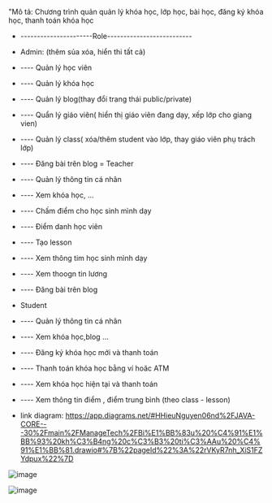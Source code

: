 "Mô tả: Chương trình quản quản lý khóa học, lớp học, bài học, đăng ký khóa học, thanh toán khóa học
- ----------------------Role--------------------------
- Admin: (thêm sủa xóa, hiển thi tất cả)
- ---- Quản lý học viên
- ---- Quản lý khóa học
- ---- Quản lý blog(thay đổi trang thái public/private)
- ---- Quẩn lý giáo viên( hiển thị giáo viên đang dạy, xếp lớp cho giang vien)
- ---- Quản lý class( xóa/thêm  student vào lớp, thay giáo viên phụ trách lớp)
- ---- Đăng bài trên blog
= Teacher
- ---- Quản lý thông tin cá nhân
- ---- Xem khóa học, ...
- ---- Chấm điểm cho học sinh mình dạy
- ---- Điểm danh học viên
- ---- Tạo lesson
- ---- Xem thông tim học sinh mình dạy
- ---- Xem thoogn tin lương
- ---- Đăng bài trên blog
- Student
- ---- Quản lý thông tin cá nhân
- ---- Xem khóa học,blog ...
- ---- Đăng ký khóa học mới và thanh toán 
- ---- Thanh toán khóa học bằng ví hoăc ATM
- ---- Xem khóa học hiện tại và thanh toán
- ---- Xem thông tin điểm , điểm trung bình  (theo class - lesson)

- link diagram: https://app.diagrams.net/#HHieuNguyen06nd%2FJAVA-CORE---30%2Fmain%2FManageTech%2FBi%E1%BB%83u%20%C4%91%E1%BB%93%20kh%C3%B4ng%20c%C3%B3%20ti%C3%AAu%20%C4%91%E1%BB%81.drawio#%7B%22pageId%22%3A%22rVKyR7nh_XiS1FZYdpux%22%7D

![image](https://github.com/user-attachments/assets/9522fcb1-f72b-49d3-9778-b07ce719b4e4)

![image](https://github.com/user-attachments/assets/729bf3cc-3efb-404b-b4c5-020d99743590)

